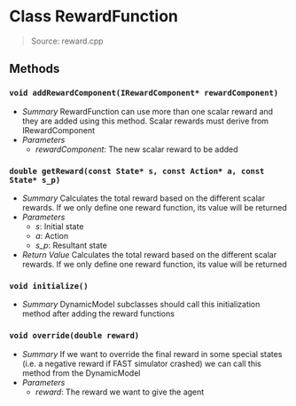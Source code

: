 # Class RewardFunction
> Source: reward.cpp
## Methods
### `void addRewardComponent(IRewardComponent* rewardComponent)`
* *Summary*
  RewardFunction can use more than one scalar reward and they are added using this method. Scalar rewards must derive from IRewardComponent
* *Parameters*
  * _rewardComponent_: The new scalar reward to be added
### `double getReward(const State* s, const Action* a, const State* s_p)`
* *Summary*
  Calculates the total reward based on the different scalar rewards. If we only define one reward function, its value will be returned
* *Parameters*
  * _s_: Initial state
  * _a_: Action
  * _s_p_: Resultant state
* *Return Value*
  Calculates the total reward based on the different scalar rewards. If we only define one reward function, its value will be returned
### `void initialize()`
* *Summary*
  DynamicModel subclasses should call this initialization method after adding the reward functions
### `void override(double reward)`
* *Summary*
  If we want to override the final reward in some special states (i.e. a negative reward if FAST simulator crashed) we can call this method from the DynamicModel
* *Parameters*
  * _reward_: The reward we want to give the agent
